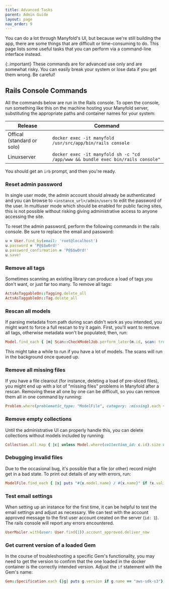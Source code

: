 ```yaml
---
title: Advanced Tasks
parent: Admin Guide
layout: page
nav_order: 9
---
```


You can do a lot through Manyfold's UI, but because we're still building the app, there are some things that are difficult or time-consuming to do. This page lists some useful tasks that you can perform via a command-line interface instead.

{:.important}
These commands are for advanced use only and are somewhat risky. You can easily break your system or lose data if you get them wrong. Be careful!

## Rails Console Commands

All the commands below are run in the Rails console. To open the console, run something like this on the machine hosting your Manyfold server, substituting the appropriate paths and container names for your system:

|Release|Command|
|--|--|
|Offical (standard or solo)|`docker exec -it manyfold /usr/src/app/bin/rails console`|
|Linuxserver|`docker exec -it manyfold sh -c "cd /app/www && bundle exec bin/rails console"`|

You should get an `irb` prompt, and then you're ready.

### Reset admin password

In single user mode, the admin account should already be authenticated and you can browse to `<instance_url>/admin/users` to edit the password of the user. In multiuser mode which should be enabled for public facing sites, this is not possible without risking giving administrative access to anyone accessing the site.

To reset the admin password, perform the following commands in the rails console. Be sure to replace the email and password:

```ruby
u = User.find_by(email: 'root@localhost')
u.password = 'P@$$w0rd!'
u.password_confirmation = 'P@$$w0rd!'
u.save!
```

### Remove all tags

Sometimes scanning an existing library can produce a load of tags you don't want, or just far too many. To remove all tags:

```ruby
ActsAsTaggableOn::Tagging.delete_all
ActsAsTaggableOn::Tag.delete_all
```

### Rescan all models

If parsing metadata from path during scan didn't work as you intended, you might want to force a full rescan to try it again. First, you'll want to remove all tags, otherwise metadata won't be populated; then, run:

```ruby
Model.find_each { |m| Scan::CheckModelJob.perform_later(m.id, scan: true) }
```

This might take a while to run if you have a lot of models. The scans will run in the background once queued up.

### Remove all missing files

If you have a file clearout (for instance, deleting a load of pre-sliced files), you might end up with a lot of "missing files" problems in Manyfold after a rescan. Removing these all one by one can be difficult, so you can remove them all in one command by running:

```ruby
Problem.where(problematic_type: "ModelFile", category: :missing).each {|x| x.problematic.destroy}
```

### Remove empty collections

Until the administrative UI can properly handle this, you can delete collections without models included by running:

```ruby
Collection.all.map { |c| unless Model.where(collection_id: c.id).size > 0; c.destroy  end }
```

### Debugging invalid files

Due to the occasional bug, it's possible that a file (or other) record might get in a bad state. To print out details of any with errors, run:

```ruby
ModelFile.find_each { |x| puts "#{x.model.name} / #{x.name}" if !x.valid? }
````

### Test email settings

When setting up an instance for the first time, it can be helpful to test the email settings and adjust as necessary. We can test with the account approved message to the first user account created on the server (`id: 1`). The rails console will report any errors encountered.

```ruby
UserMailer.with(user: User.find(1)).account_approved.deliver_now
```

### Get current version of a loaded Gem

In the course of troubleshooting a specific Gem's functionality, you may need to get the version to confirm that the one loaded in the docker container is the correctly intended version. Adjust the `if` statement with the Gem's name:

```ruby
Gem::Specification.each {|g| puts g.version if g.name == "aws-sdk-s3"};
```
